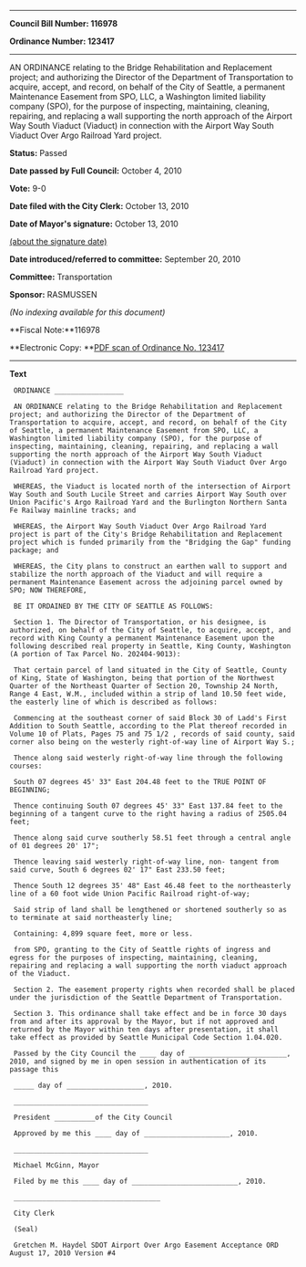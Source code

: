 

********

**Council Bill Number: 116978**
   
**Ordinance Number: 123417**
********

 AN ORDINANCE relating to the Bridge Rehabilitation and Replacement project; and authorizing the Director of the Department of Transportation to acquire, accept, and record, on behalf of the City of Seattle, a permanent Maintenance Easement from SPO, LLC, a Washington limited liability company (SPO), for the purpose of inspecting, maintaining, cleaning, repairing, and replacing a wall supporting the north approach of the Airport Way South Viaduct (Viaduct) in connection with the Airport Way South Viaduct Over Argo Railroad Yard project.

**Status:** Passed
   
**Date passed by Full Council:** October 4, 2010
   
**Vote:** 9-0
   
**Date filed with the City Clerk:** October 13, 2010
   
**Date of Mayor's signature:** October 13, 2010
   
[(about the signature date)](/~public/approvaldate.htm)
   
   
   
**Date introduced/referred to committee:** September 20, 2010
   
**Committee:** Transportation
   
**Sponsor:** RASMUSSEN
   
   
_(No indexing available for this document)_

**Fiscal Note:**116978

**Electronic Copy: **[PDF scan of Ordinance No. 123417](/~archives/Ordinances/Ord_123417.pdf)

********

**Text**
   
```
 ORDINANCE _________________

 AN ORDINANCE relating to the Bridge Rehabilitation and Replacement project; and authorizing the Director of the Department of Transportation to acquire, accept, and record, on behalf of the City of Seattle, a permanent Maintenance Easement from SPO, LLC, a Washington limited liability company (SPO), for the purpose of inspecting, maintaining, cleaning, repairing, and replacing a wall supporting the north approach of the Airport Way South Viaduct (Viaduct) in connection with the Airport Way South Viaduct Over Argo Railroad Yard project.

 WHEREAS, the Viaduct is located north of the intersection of Airport Way South and South Lucile Street and carries Airport Way South over Union Pacific's Argo Railroad Yard and the Burlington Northern Santa Fe Railway mainline tracks; and

 WHEREAS, the Airport Way South Viaduct Over Argo Railroad Yard project is part of the City's Bridge Rehabilitation and Replacement project which is funded primarily from the "Bridging the Gap" funding package; and

 WHEREAS, the City plans to construct an earthen wall to support and stabilize the north approach of the Viaduct and will require a permanent Maintenance Easement across the adjoining parcel owned by SPO; NOW THEREFORE,

 BE IT ORDAINED BY THE CITY OF SEATTLE AS FOLLOWS:

 Section 1. The Director of Transportation, or his designee, is authorized, on behalf of the City of Seattle, to acquire, accept, and record with King County a permanent Maintenance Easement upon the following described real property in Seattle, King County, Washington (A portion of Tax Parcel No. 202404-9013):

 That certain parcel of land situated in the City of Seattle, County of King, State of Washington, being that portion of the Northwest Quarter of the Northeast Quarter of Section 20, Township 24 North, Range 4 East, W.M., included within a strip of land 10.50 feet wide, the easterly line of which is described as follows:

 Commencing at the southeast corner of said Block 30 of Ladd's First Addition to South Seattle, according to the Plat thereof recorded in Volume 10 of Plats, Pages 75 and 75 1/2 , records of said county, said corner also being on the westerly right-of-way line of Airport Way S.;

 Thence along said westerly right-of-way line through the following courses:

 South 07 degrees 45' 33" East 204.48 feet to the TRUE POINT OF BEGINNING;

 Thence continuing South 07 degrees 45' 33" East 137.84 feet to the beginning of a tangent curve to the right having a radius of 2505.04 feet;

 Thence along said curve southerly 58.51 feet through a central angle of 01 degrees 20' 17";

 Thence leaving said westerly right-of-way line, non- tangent from said curve, South 6 degrees 02' 17" East 233.50 feet;

 Thence South 12 degrees 35' 48" East 46.48 feet to the northeasterly line of a 60 foot wide Union Pacific Railroad right-of-way;

 Said strip of land shall be lengthened or shortened southerly so as to terminate at said northeasterly line;

 Containing: 4,899 square feet, more or less.

 from SPO, granting to the City of Seattle rights of ingress and egress for the purposes of inspecting, maintaining, cleaning, repairing and replacing a wall supporting the north viaduct approach of the Viaduct.

 Section 2. The easement property rights when recorded shall be placed under the jurisdiction of the Seattle Department of Transportation.

 Section 3. This ordinance shall take effect and be in force 30 days from and after its approval by the Mayor, but if not approved and returned by the Mayor within ten days after presentation, it shall take effect as provided by Seattle Municipal Code Section 1.04.020.

 Passed by the City Council the ____ day of ________________________, 2010, and signed by me in open session in authentication of its passage this

 _____ day of ___________________, 2010.

 _________________________________

 President __________of the City Council

 Approved by me this ____ day of _____________________, 2010.

 _________________________________

 Michael McGinn, Mayor

 Filed by me this ____ day of __________________________, 2010.

 ____________________________________

 City Clerk

 (Seal)

 Gretchen M. Haydel SDOT Airport Over Argo Easement Acceptance ORD August 17, 2010 Version #4

```
